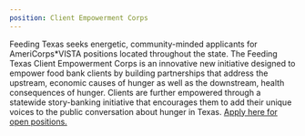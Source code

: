```yaml
---
position: Client Empowerment Corps
---
```


Feeding Texas seeks energetic, community-minded applicants for AmeriCorps*VISTA positions located throughout the state. The Feeding Texas Client Empowerment Corps is an innovative new initiative designed to empower food bank clients by building partnerships that address the upstream, economic causes of hunger as well as the downstream, health consequences of hunger. Clients are further empowered through a statewide story-banking initiative that encourages them to add their unique voices to the public conversation about hunger in Texas. [Apply here for open positions.](http://j.mp/TFBN-VISTA) 
